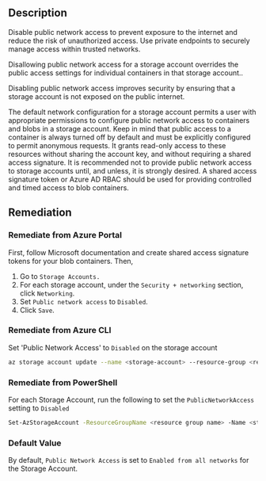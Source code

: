 ## Description

Disable public network access to prevent exposure to the internet and reduce the risk of unauthorized access. Use private endpoints to securely manage access within trusted networks.

Disallowing public network access for a storage account overrides the public access settings for individual containers in that storage account..

Disabling public network access improves security by ensuring that a storage account is not exposed on the public internet.

The default network configuration for a storage account permits a user with appropriate permissions to configure public network access to containers and blobs in a storage account. Keep in mind that public access to a container is always turned off by default and must be explicitly configured to permit anonymous requests. It grants read-only access to these resources without sharing the account key, and without requiring a shared access signature. It is recommended not to provide public network access to storage accounts until, and unless, it is strongly desired. A shared access signature token or Azure AD RBAC should be used for providing controlled and timed access to blob containers.

## Remediation

### Remediate from Azure Portal

First, follow Microsoft documentation and create shared access signature tokens for your blob containers. Then,
1. Go to `Storage Accounts.`
2. For each storage account, under the `Security + networking` section, click `Networking`.
3. Set `Public network access` to `Disabled`.
4. Click `Save`.

### Remediate from Azure CLI

Set 'Public Network Access' to `Disabled` on the storage account

```bash
az storage account update --name <storage-account> --resource-group <resource-group> --public-network-access Disabled
```

### Remediate from PowerShell

For each Storage Account, run the following to set the `PublicNetworkAccess` setting to `Disabled`

```bash
Set-AzStorageAccount -ResourceGroupName <resource group name> -Name <storage account name> -PublicNetworkAccess Disabled
```

### Default Value

By default, `Public Network Access` is set to `Enabled from all networks` for the Storage Account.

